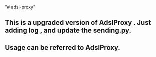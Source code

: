 "# adsl-proxy" 
## This is a upgraded version of AdslProxy . Just adding log , and update the sending.py. 
## Usage can be referred to AdslProxy.
